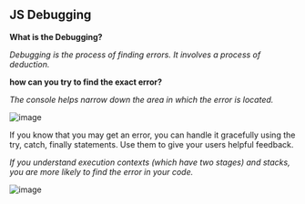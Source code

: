 ## JS Debugging

**What is the Debugging?**

*Debugging is the process of finding errors. It involves a process of deduction.*

**how can you try to find the exact error?**

*The console helps narrow down the area in which the error is located.*

![image](https://user-images.githubusercontent.com/79834102/112099880-f0788c80-8bac-11eb-87c8-795f9f8daea0.png)



If you know that you may get an error, you can handle it gracefully using the try, catch, finally statements. 
Use them to give your users helpful feedback.

*If you understand execution contexts (which have two stages) and stacks, you are more likely to find the error 
in your code.*


![image](https://user-images.githubusercontent.com/79834102/112100003-1d2ca400-8bad-11eb-8a90-197e4e8cd505.png)


